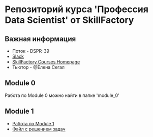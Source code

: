 # Репозиторий курса 'Профессия Data Scientist' от SkillFactory

## Важная информация
* Поток - DSPR-39
* [Slack](skillfactorydspr.slack.com)
* [SkillFactory Courses Homepage](https://lms.skillfactory.ru/dashboard)
* Тьютор - @Елена Сегал

## Module 0
Работа по Module 0 можно найти в папке 'module_0'

## Module 1
* [Работа по Module 1](./module_1/README.md)
* [Файл с решением задач](./module_1/solution.ipynb)